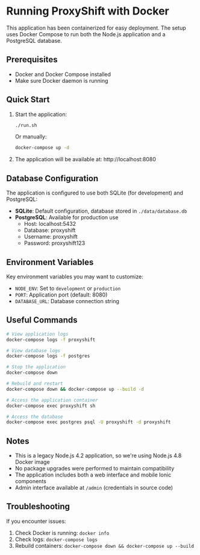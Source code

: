 # Running ProxyShift with Docker

This application has been containerized for easy deployment. The setup uses Docker Compose to run both the Node.js application and a PostgreSQL database.

## Prerequisites

- Docker and Docker Compose installed
- Make sure Docker daemon is running

## Quick Start

1. Start the application:
   ```bash
   ./run.sh
   ```

   Or manually:
   ```bash
   docker-compose up -d
   ```

2. The application will be available at: http://localhost:8080

## Database Configuration

The application is configured to use both SQLite (for development) and PostgreSQL:

- **SQLite**: Default configuration, database stored in `./data/database.db`
- **PostgreSQL**: Available for production use
  - Host: localhost:5432
  - Database: proxyshift
  - Username: proxyshift
  - Password: proxyshift123

## Environment Variables

Key environment variables you may want to customize:

- `NODE_ENV`: Set to `development` or `production`
- `PORT`: Application port (default: 8080)
- `DATABASE_URL`: Database connection string

## Useful Commands

```bash
# View application logs
docker-compose logs -f proxyshift

# View database logs
docker-compose logs -f postgres

# Stop the application
docker-compose down

# Rebuild and restart
docker-compose down && docker-compose up --build -d

# Access the application container
docker-compose exec proxyshift sh

# Access the database
docker-compose exec postgres psql -U proxyshift -d proxyshift
```

## Notes

- This is a legacy Node.js 4.2 application, so we're using Node.js 4.8 Docker image
- No package upgrades were performed to maintain compatibility
- The application includes both a web interface and mobile Ionic components
- Admin interface available at `/admin` (credentials in source code)

## Troubleshooting

If you encounter issues:

1. Check Docker is running: `docker info`
2. Check logs: `docker-compose logs`
3. Rebuild containers: `docker-compose down && docker-compose up --build`